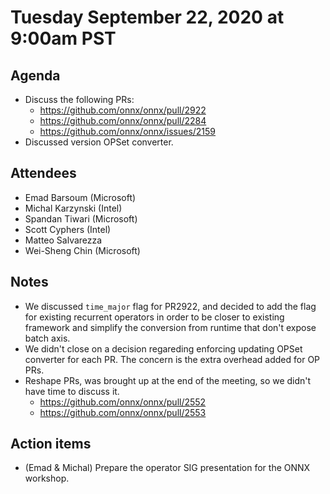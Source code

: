 # Tuesday September 22, 2020 at 9:00am PST

## Agenda
* Discuss the following PRs:
    * https://github.com/onnx/onnx/pull/2922
    * https://github.com/onnx/onnx/pull/2284
    * https://github.com/onnx/onnx/issues/2159
* Discussed version OPSet converter.

## Attendees
* Emad Barsoum (Microsoft)
* Michal Karzynski (Intel)
* Spandan Tiwari (Microsoft)
* Scott Cyphers (Intel)
* Matteo Salvarezza
* Wei-Sheng Chin (Microsoft)

## Notes
* We discussed `time_major` flag for PR2922, and decided to add the flag for existing recurrent operators in order to be closer to existing framework and simplify the conversion from runtime that don't expose batch axis.
* We didn't close on a decision regareding enforcing updating OPSet converter for each PR. The concern is the extra overhead added for OP PRs.
* Reshape PRs, was brought up at the end of the meeting, so we didn't have time to discuss it.
    * https://github.com/onnx/onnx/pull/2552
    * https://github.com/onnx/onnx/pull/2553

## Action items
* (Emad & Michal) Prepare the operator SIG presentation for the ONNX workshop.
